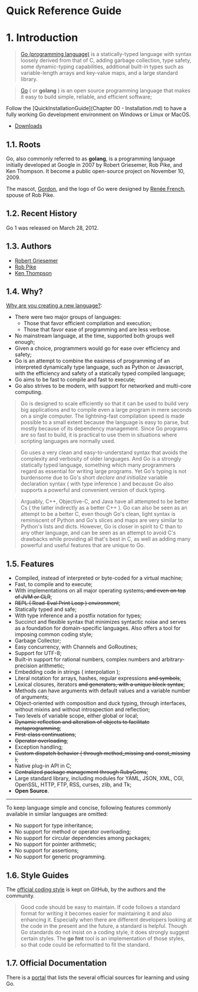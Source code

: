Quick Reference Guide
=====================

# 1. Introduction

> [Go (programming language)](http://en.wikipedia.org/wiki/Go_%28programming_language%29) is a statically-typed language with syntax loosely derived from that of C, adding garbage collection, type safety, some dynamic-typing capabilities, additional built-in types such as variable-length arrays and key-value maps, and a large standard library.

> [Go](http://golang.org/) ( or **golang** ) is an open source programming language that makes it easy to build simple, reliable, and efficient software;

Follow the [QuickInstallationGuide](Chapter 00 - Installation.md) to have a fully working Go development environment on Windows or Linux or MacOS.
- [Downloads](https://golang.org/dl/)

## 1.1. Roots

Go, also commonly referred to as **golang**, is a programming language initially developed at Google in 2007 by Robert Griesemer, Rob Pike, and Ken Thompson. It become a public open-source project on November 10, 2009.

The mascot, [Gordon](https://blog.golang.org/gopher), and the logo of Go were designed by [Renée French](http://en.wikipedia.org/wiki/Ren%C3%A9e_French), spouse of Rob Pike.

## 1.2. Recent History

Go 1 was released on March 28, 2012.

## 1.3. Authors

- [Robert Griesemer](http://en.wikipedia.org/wiki/Robert_Griesemer)
- [Rob Pike](http://en.wikipedia.org/wiki/Rob_Pike)
- [Ken Thompson](http://en.wikipedia.org/wiki/Ken_Thompson)

## 1.4. Why?

[Why are you creating a new language?](https://golang.org/doc/faq#creating_a_new_language):

- There were two major groups of languages:
  - Those that favor efficient compilation and execution;
  - Those that favor ease of programming and are less verbose.
- No mainstream language, at the time, supported both groups well enough;
- Given a choice, programmers would go for ease over efficiency and safety;
- Go is an attempt to combine the easiness of programming of an interpreted dynamically type language, such as Python or Javascript, with the efficiency and safety of a statically typed compiled language;
- Go aims to be fast to compile and fast to execute;
- Go also strives to be modern, with support for networked and multi-core computing.

> Go is designed to scale efficiently so that it can be used to build very big applications and to compile even a large program in mere seconds on a single computer. The lightning-fast compilation speed is made possible to a small extent because the language is easy to parse, but mostly because of its dependency management. Since Go programs are so fast to build, it is practical to use them in situations where scripting languages are normally used.

> Go uses a very clean and easy-to-understand syntax that avoids the complexity
and verbosity of older languages. And Go is a strongly statically typed language, something which many programmers regard as essential for writing large programs. Yet Go's typing is not burdensome due to Go's short _declare and initialize_ variable declaration syntax ( with type inference ) and because Go also supports a powerful and convenient version of duck typing.

> Arguably, C++, Objective-C, and Java have all attempted to be better Cs ( the
latter indirectly as a better C++ ). Go can also be seen as an attempt to be a better C, even though Go's clean, light syntax is reminiscent of Python and Go's slices and maps are very similar to Python's lists and dicts. However, Go is closer in spirit to C than to any other language, and can be seen as an attempt to avoid C's drawbacks while providing all that's best in C, as well as adding many powerful and useful features that are unique to Go.

## 1.5. Features

- Compiled, instead of interpreted or byte-coded for a virtual machine;
- Fast, to compile and to execute;
- With implementations on all major operating systems~~, and even on top of JVM or CLR~~;
- ~~REPL ( Read-Eval Print Loop ) environment~~;
- Statically typed and safe;
- With type inference and a postfix notation for types;
- Succinct and flexible syntax that minimizes syntactic noise and serves as a foundation for domain-specific languages. Also offers a tool for imposing common coding style;
- Garbage Collector;
- Easy concurrency, with Channels and GoRoutines;
- Support for UTF-8;
- Built-in support for rational numbers, complex numbers and arbitrary-precision arithmetic;
- Embedding code in strings ( interpolation );
- Literal notation for arrays, hashes, regular expressions ~~and symbols~~;
- Lexical closures, iterators ~~and generators, with a unique block syntax~~;
- Methods can have arguments with default values and a variable number of arguments;
- Object-oriented with composition and duck typing, through interfaces, without mixins and without introspection and reflection;
- Two levels of variable scope, either global or local;
- ~~Dynamic reflection and alteration of objects to facilitate metaprogramming~~;
- ~~First-class continuations~~;
- ~~Operator overloading~~;
- Exception handling;
- ~~Custom dispatch behavior ( through method_missing and const_missing )~~;
- Native plug-in API in C;
- ~~Centralized package management through RubyGems~~;
- Large standard library, including modules for YAML, JSON, XML, CGI, OpenSSL, HTTP, FTP, RSS, curses, zlib, and Tk;
- **Open Source**.

----

To keep language simple and concise, following features commonly available in similar languages are omitted:

- No support for type inheritance;
- No support for method or operator overloading;
- No support for circular dependencies among packages;
- No support for pointer arithmetic;
- No support for assertions;
- No support for generic programming.

## 1.6. Style Guides

The [official coding style](https://github.com/golang/go/wiki/CodeReviewComments) is kept on GitHub, by the authors and the community.

> Good code should be easy to maintain. If code follows a standard format for writing it becomes easier for maintaining it and also enhancing it. Especially when there are different developers looking at the code in the present and the future, a standard is helpful. Though Go standards do not insist on a coding style, it does strongly suggest certain styles. The **go fmt** tool is an implementation of those styles, so that code could be reformatted to fit the standard. 

## 1.7. Official Documentation

There is a [portal](https://golang.org/doc/) that lists the several official sources for learning and using Go.
